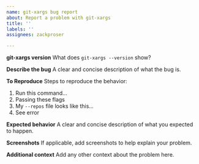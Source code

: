 ```yaml
---
name: git-xargs bug report
about: Report a problem with git-xargs
title: ''
labels: ''
assignees: zackproser

---
```


**git-xargs version**
What does `git-xargs --version` show?

**Describe the bug**
A clear and concise description of what the bug is.

**To Reproduce**
Steps to reproduce the behavior:
1. Run this command...
2. Passing these flags
3. My `--repos` file looks like this...
4. See error

**Expected behavior**
A clear and concise description of what you expected to happen.

**Screenshots**
If applicable, add screenshots to help explain your problem.


**Additional context**
Add any other context about the problem here.
